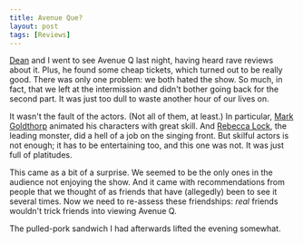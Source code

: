 ```yaml
---
title: Avenue Que?
layout: post
tags: [Reviews]
---
```


[Dean](http://blog.unixdaemon.net/) and I went to see Avenue Q last night, having heard
rave reviews about it. Plus, he found some cheap tickets, which turned out to be really
good. There was only one problem: we both hated the show. So much, in fact, that we left
at the intermission and didn't bother going back for the second part. It was just too dull
to waste another hour of our lives on.

It wasn't the fault of the actors. (Not all of them, at least.) In particular, [Mark
Goldthorp](http://www.avenueqthemusical.co.uk/the-show/cast/mark-goldthorp.php) animated
his characters with great skill. And [Rebecca
Lock](http://www.avenueqthemusical.co.uk/the-show/cast/rebecca-lock.php), the leading
monster, did a hell of a job on the singing front. But skilful actors is not enough; it
has to be entertaining too, and this one was not. It was just full of platitudes.

This came as a bit of a surprise. We seemed to be the only ones in the audience not
enjoying the show. And it came with recommendations from people that we thought of as
friends that have (allegedly) been to see it several times. Now we need to re-assess these
friendships: <em>real</em> friends wouldn't trick friends into viewing Avenue Q.

The pulled-pork sandwich I had afterwards lifted the evening somewhat.
